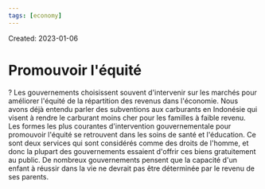 ```yaml
---
tags: [economy] 
---
```

Created: 2023-01-06

# Promouvoir l'équité
?
Les gouvernements choisissent souvent d'intervenir sur les marchés pour améliorer l'équité de la répartition des revenus dans l'économie. Nous avons déjà entendu parler des subventions aux carburants en Indonésie qui visent à rendre le carburant moins cher pour les familles à faible revenu. Les formes les plus courantes d'intervention gouvernementale pour promouvoir l'équité se retrouvent dans les soins de santé et l'éducation. 
Ce sont deux services qui sont considérés comme des droits de l'homme, et donc la plupart des gouvernements essaient d'offrir ces biens gratuitement au public. De nombreux gouvernements pensent que la capacité d'un enfant à réussir dans la vie ne devrait pas être déterminée par le revenu de ses parents.
<!--SR:!2023-01-13,4,230-->